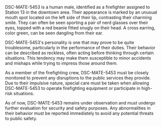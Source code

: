 DSC-MATE-5453 is a human male, identified as a firefighter assigned to Station 13 in the downtown area. Their appearance is marked by an unusual mouth spot located on the left side of their lip, contrasting their charming smile. They can often be seen sporting a pair of nerd glasses over their eyes, topped with a red beanie fitted snugly on their head. A cross earring, color green, can be seen dangling from their ear.

DSC-MATE-5453's personality is one that may prove to be quite troublesome, particularly in the performance of their duties. Their behavior can be described as reckless, often acting before thinking through certain situations. This tendency may make them susceptible to minor accidents and mishaps while trying to impress those around them.

As a member of the firefighting crew, DSC-MATE-5453 must be closely monitored to prevent any disruptions to the public services they provide. Due to their impulsive nature, special care must be taken when allowing DSC-MATE-5453 to operate firefighting equipment or participate in high-risk situations.

As of now, DSC-MATE-5453 remains under observation and must undergo further evaluation for security and safety purposes. Any abnormalities in their behavior must be reported immediately to avoid any potential threats to public safety.